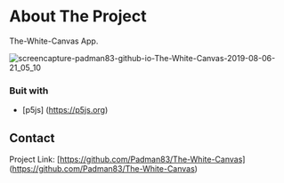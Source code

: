 # About The Project 
The-White-Canvas App.

![screencapture-padman83-github-io-The-White-Canvas-2019-08-06-21_05_10](https://user-images.githubusercontent.com/45048950/62950829-6f2b1680-be1b-11e9-8232-0e27676b91d8.png)


### Buit with 
* [p5js] (https://p5js.org)

## Contact

Project Link: [https://github.com/Padman83/The-White-Canvas] (https://github.com/Padman83/The-White-Canvas)
